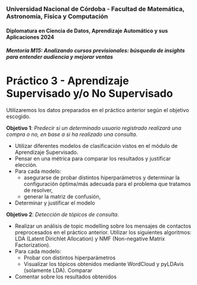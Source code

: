 ### Universidad Nacional de Córdoba - Facultad de Matemática, Astronomía, Física y Computación
#### Diplomatura en Ciencia de Datos, Aprendizaje Automático y sus Aplicaciones 2024
##### Mentoría M15: Analizando cursos previsionales: búsqueda de insights para entender audiencia y mejorar ventas

# Práctico 3 - Aprendizaje Supervisado y/o No Supervisado
Utilizaremos los datos preparados en el práctico anterior según el objetivo escogido.

**Objetivo 1**: *Predecir si un determinado usuario registrado realizará una compra o no, en base a si ha realizado una consulta.*
- Utilizar diferentes modelos de clasificación vistos en el módulo de Aprendizaje Supervisado. 
- Pensar en una métrica para comparar los resultados y justificar elección. 
- Para cada modelo:
  - asegurarse de probar distintos hiperparámetros y determinar la configuración óptima/más adecuada para el problema que tratamos de resolver, 
  - generar la matriz de confusión, 
- Determinar y justificar el modelo

**Objetivo 2**: *Detección de tópicos de consulta.*
- Realizar un análisis de topic modelling sobre los mensajes de contactos preprocesados en el práctico anterior. Utilizar los siguientes algoritmos: LDA (Latent Dirichlet Allocation) y NMF (Non-negative Matrix Factorization). 
- Para cada modelo:
  - Probar con distintos hiperparámetros 
  - Visualizar los tópicos obtenidos mediante WordCloud y pyLDAvis (solamente LDA). Comparar 
- Comentar sobre los resultados obtenidos
